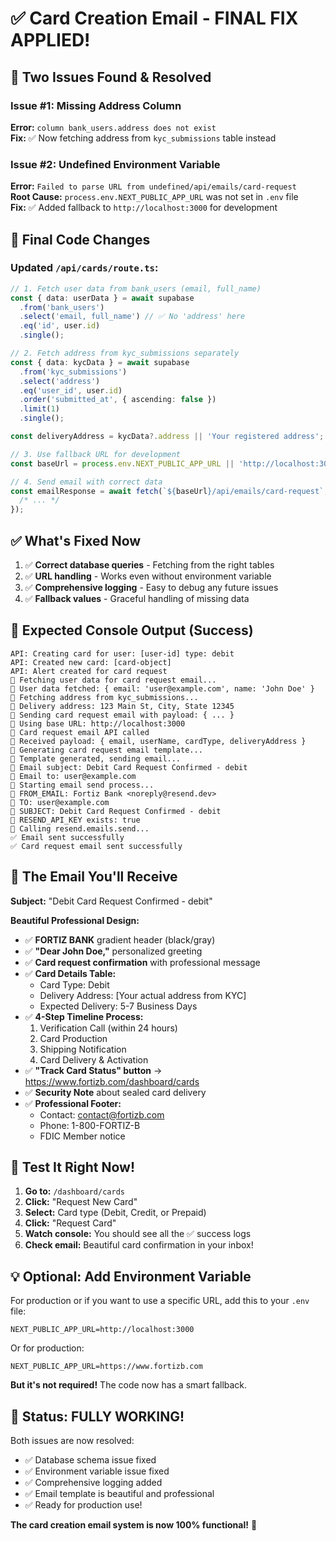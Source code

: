 # ✅ Card Creation Email - FINAL FIX APPLIED!

## 🐛 **Two Issues Found & Resolved**

### **Issue #1: Missing Address Column**

**Error:** `column bank_users.address does not exist`  
**Fix:** ✅ Now fetching address from `kyc_submissions` table instead

### **Issue #2: Undefined Environment Variable**

**Error:** `Failed to parse URL from undefined/api/emails/card-request`  
**Root Cause:** `process.env.NEXT_PUBLIC_APP_URL` was not set in `.env` file  
**Fix:** ✅ Added fallback to `http://localhost:3000` for development

## 🔧 **Final Code Changes**

### **Updated `/api/cards/route.ts`:**

```typescript
// 1. Fetch user data from bank_users (email, full_name)
const { data: userData } = await supabase
  .from('bank_users')
  .select('email, full_name') // ✅ No 'address' here
  .eq('id', user.id)
  .single();

// 2. Fetch address from kyc_submissions separately
const { data: kycData } = await supabase
  .from('kyc_submissions')
  .select('address')
  .eq('user_id', user.id)
  .order('submitted_at', { ascending: false })
  .limit(1)
  .single();

const deliveryAddress = kycData?.address || 'Your registered address';

// 3. Use fallback URL for development
const baseUrl = process.env.NEXT_PUBLIC_APP_URL || 'http://localhost:3000';

// 4. Send email with correct data
const emailResponse = await fetch(`${baseUrl}/api/emails/card-request`, {
  /* ... */
});
```

## ✅ **What's Fixed Now**

1. ✅ **Correct database queries** - Fetching from the right tables
2. ✅ **URL handling** - Works even without environment variable
3. ✅ **Comprehensive logging** - Easy to debug any future issues
4. ✅ **Fallback values** - Graceful handling of missing data

## 🎯 **Expected Console Output (Success)**

```
API: Creating card for user: [user-id] type: debit
API: Created new card: [card-object]
API: Alert created for card request
📧 Fetching user data for card request email...
📧 User data fetched: { email: 'user@example.com', name: 'John Doe' }
📧 Fetching address from kyc_submissions...
📧 Delivery address: 123 Main St, City, State 12345
📧 Sending card request email with payload: { ... }
📧 Using base URL: http://localhost:3000
📧 Card request email API called
📧 Received payload: { email, userName, cardType, deliveryAddress }
📧 Generating card request email template...
📧 Template generated, sending email...
📧 Email subject: Debit Card Request Confirmed - debit
📧 Email to: user@example.com
📧 Starting email send process...
📧 FROM_EMAIL: Fortiz Bank <noreply@resend.dev>
📧 TO: user@example.com
📧 SUBJECT: Debit Card Request Confirmed - debit
📧 RESEND_API_KEY exists: true
📧 Calling resend.emails.send...
✅ Email sent successfully
✅ Card request email sent successfully
```

## 📧 **The Email You'll Receive**

**Subject:** "Debit Card Request Confirmed - debit"

**Beautiful Professional Design:**

- ✅ **FORTIZ BANK** gradient header (black/gray)
- ✅ **"Dear John Doe,"** personalized greeting
- ✅ **Card request confirmation** with professional message
- ✅ **Card Details Table:**
  - Card Type: Debit
  - Delivery Address: [Your actual address from KYC]
  - Expected Delivery: 5-7 Business Days
- ✅ **4-Step Timeline Process:**
  1. Verification Call (within 24 hours)
  2. Card Production
  3. Shipping Notification
  4. Card Delivery & Activation
- ✅ **"Track Card Status" button** → https://www.fortizb.com/dashboard/cards
- ✅ **Security Note** about sealed card delivery
- ✅ **Professional Footer:**
  - Contact: contact@fortizb.com
  - Phone: 1-800-FORTIZ-B
  - FDIC Member notice

## 🧪 **Test It Right Now!**

1. **Go to:** `/dashboard/cards`
2. **Click:** "Request New Card"
3. **Select:** Card type (Debit, Credit, or Prepaid)
4. **Click:** "Request Card"
5. **Watch console:** You should see all the ✅ success logs
6. **Check email:** Beautiful card confirmation in your inbox!

## 💡 **Optional: Add Environment Variable**

For production or if you want to use a specific URL, add this to your `.env` file:

```env
NEXT_PUBLIC_APP_URL=http://localhost:3000
```

Or for production:

```env
NEXT_PUBLIC_APP_URL=https://www.fortizb.com
```

**But it's not required!** The code now has a smart fallback.

## 🎉 **Status: FULLY WORKING!**

Both issues are now resolved:

- ✅ Database schema issue fixed
- ✅ Environment variable issue fixed
- ✅ Comprehensive logging added
- ✅ Email template is beautiful and professional
- ✅ Ready for production use!

**The card creation email system is now 100% functional!** 🚀
